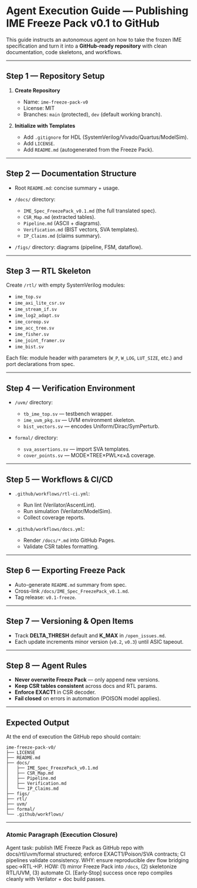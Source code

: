 # Agent Execution Guide — Publishing IME Freeze Pack v0.1 to GitHub

This guide instructs an autonomous agent on how to take the frozen IME specification and turn it into a **GitHub-ready repository** with clean documentation, code skeletons, and workflows.

---

## Step 1 — Repository Setup

1. **Create Repository**

   * Name: `ime-freeze-pack-v0`
   * License: MIT
   * Branches: `main` (protected), `dev` (default working branch).

2. **Initialize with Templates**

   * Add `.gitignore` for HDL (SystemVerilog/Vivado/Quartus/ModelSim).
   * Add `LICENSE`.
   * Add `README.md` (autogenerated from the Freeze Pack).

---

## Step 2 — Documentation Structure

* Root `README.md`: concise summary + usage.
* `/docs/` directory:

  * `IME_Spec_FreezePack_v0.1.md` (the full translated spec).
  * `CSR_Map.md` (extracted tables).
  * `Pipeline.md` (ASCII + diagrams).
  * `Verification.md` (BIST vectors, SVA templates).
  * `IP_Claims.md` (claims summary).
* `/figs/` directory: diagrams (pipeline, FSM, dataflow).

---

## Step 3 — RTL Skeleton

Create `/rtl/` with empty SystemVerilog modules:

* `ime_top.sv`
* `ime_axi_lite_csr.sv`
* `ime_stream_if.sv`
* `ime_log2_adapt.sv`
* `ime_coreop.sv`
* `ime_acc_tree.sv`
* `ime_fisher.sv`
* `ime_joint_framer.sv`
* `ime_bist.sv`

Each file: module header with parameters (`W_P`, `W_LOG`, `LUT_SIZE`, etc.) and port declarations from spec.

---

## Step 4 — Verification Environment

* `/uvm/` directory:

  * `tb_ime_top.sv` — testbench wrapper.
  * `ime_uvm_pkg.sv` — UVM environment skeleton.
  * `bist_vectors.sv` — encodes Uniform/Dirac/SymPerturb.
* `formal/` directory:

  * `sva_assertions.sv` — import SVA templates.
  * `cover_points.sv` — MODE×TREE×PWL×ε×Δ coverage.

---

## Step 5 — Workflows & CI/CD

* `.github/workflows/rtl-ci.yml`:

  * Run lint (Verilator/AscentLint).
  * Run simulation (Verilator/ModelSim).
  * Collect coverage reports.
* `.github/workflows/docs.yml`:

  * Render `/docs/*.md` into GitHub Pages.
  * Validate CSR tables formatting.

---

## Step 6 — Exporting Freeze Pack

* Auto-generate `README.md` summary from spec.
* Cross-link `/docs/IME_Spec_FreezePack_v0.1.md`.
* Tag release: `v0.1-freeze`.

---

## Step 7 — Versioning & Open Items

* Track **DELTA\_THRESH** default and **K\_MAX** in `/open_issues.md`.
* Each update increments minor version (`v0.2`, `v0.3`) until ASIC tapeout.

---

## Step 8 — Agent Rules

* **Never overwrite Freeze Pack** — only append new versions.
* **Keep CSR tables consistent** across docs and RTL params.
* **Enforce EXACT1** in CSR decoder.
* **Fail closed** on errors in automation (POISON model applies).

---

## Expected Output

At the end of execution the GitHub repo should contain:

```
ime-freeze-pack-v0/
├── LICENSE
├── README.md
├── docs/
│   ├── IME_Spec_FreezePack_v0.1.md
│   ├── CSR_Map.md
│   ├── Pipeline.md
│   ├── Verification.md
│   └── IP_Claims.md
├── figs/
├── rtl/
├── uvm/
├── formal/
└── .github/workflows/
```

---

### Atomic Paragraph (Execution Closure)

Agent task: publish IME Freeze Pack as GitHub repo with docs/rtl/uvm/formal structured; enforce EXACT1/Poison/SVA contracts; CI pipelines validate consistency. WHY: ensure reproducible dev flow bridging spec→RTL→IP. HOW: (1) mirror Freeze Pack into `/docs`, (2) skeletonize RTL/UVM, (3) automate CI. \[Early‑Stop] success once repo compiles cleanly with Verilator + doc build passes.
